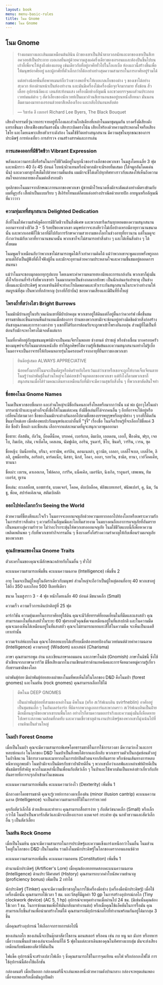 ```yaml
---
layout: book
menu: menu-basic-rules
title: โนม Gnome
name: โนม Gnome
---
```

## <a name="gnome">โนม Gnome</a>

> ร่างผอมบางและเส้นผมเหมือนต้นลินิน ผิวของเขาเป็นสีน้ำตาลวอลนัทและตาของเขาเป็นสีเทอควอยส์เป็นประกาย เบอเกลยืนอยู่ด้วยความสูงแค่ครึ่งเดียวของเอรอนแและต้องปีนขึ้นไปบนเก้าอี้เพื่อจะให้สูงถึงช่องแอบดู เช่นเดียวกับที่อยู่อาศัยทั่วไปในโอเอเบิ้ล ห้องแถวนี้สร้างขึ้นเพื่อให้มนุษย์อาศัยอยู่ และผู้อาศัยที่ตัวเล็กกว่าก็ต้องทำอย่างสุดความสามารถในการอาศัยอยู่ร่วมได้
>
> แต่อย่างน้อยพื้นที่อพาทเมนท์ก็กว้างขวางพอที่จะให้เบอเกลเก็บของต่าง ๆ ของเขาได้อย่างสะดวก ห้องด้านหน้าเป็นห้องทำงาน และมันมีเครื่องไม้เครื่องมือจุกจิกมากมาย ทั้งฆ้อน สิ่ว เลื่อย อุปกรณ์งัดแงะ เลนส์สะท้อนแสง เครื่องมือช่างอัญมณี และขวดบรรจุดผงส่วนประกอบเวทย์มนต์ต่าง ๆ สัตว์เลี้ยงของนักเวทย์เป็นแมวอ้วนสีเทานอนขดอยู่บนหนังสือหนา มันนอนลืมตามองมาทางเอรอนด้วยตาสีเหลืองเรือง และกลับไปนอนหลับต่อ
>
> — ริชาร์ด ลี เบเยอร์ Richard Lee Byers, The Black Bouquet

เสียงกิจกรรมที่วุ่นวายกระจายอยู่ทั้งโถงและส่วนใกล้เคียงที่เหล่าโนมมาชุมนุมกัน บางครั้งมีเสียงดังแทรกขึ้นมา เสียงเฟืองขบกันตรงนั้น เสียงระเบิดตรงโน้น เสียงโห่ร้องด้วยความประหลาดใจหรือเสียงไชโย และโดยเฉพาะเสียงหัวเราะดังก้อง โนมใช้ชีวิตอย่างสนุกสนาน มีความสุขในทุกขณะของการประดิษฐ์ การท่องเที่ยว การสำรวจ งานสร้างสรรค์และการเล่น

### การแสดงออกที่มีชีวิตชีวา Vibrant Expression

พลังและความกระตือรือร้นในการใช้ชีวิตมีอยู่ในทุกนิ้วของร่างเล็กของพวกเขา โนมสูงโดยเฉลี่ย 3 ฟุต และหนักราว 40 ถึง 45 ปอนด์ ใบหน้าผิวแทนหรือน้ำตาลมักจะมีรอยยิ้มเสมอ (ใต้จมูกอันโดดเด่นนั่น) และดวงตาสุกใสเต็มไปด้วยความตื่นเต้น ผมมักจะชี้โด่เด่ไปทุกทิศทางราวกับแสดงให้เห็นถึงความสนใจหลากหลายของโนมต่อสิ่งรอบตัว

บุคลิกของโนมมาจากลักษณะภายนอกของพวกเขา ผู้ชายมักไว้หนวดซึ่งมักจะตัดแต่งอย่างดีตรงข้ามกับผมที่ดูรุงรัง เสื้อผ้าเป็นแบบเรียบ ๆ สีเอิร์ทโทนแต่ก็ตบแต่งอย่างปราณีตด้วยลายปัก ลายนูนหรืออัญมณีที่แวววาว

### ความทุ่มเทที่สนุกสนาน Delighted Dedication

สิ่งที่โนมให้ความสำคัญคือการมีชีวิตชีวาเป็นสิ่งพิเศษ และพวกเขารีดเร้นทุกหยดของความสนุกสนานออกมาจากช่วงชีวิต 3 - 5 ร้อยปีของพวกเขา มนุษย์อาจจะสงสัยว่าไม่เบื่อบ้างเหรอมีอายุยาวนานขนาดนั้น และพวกเอลฟ์ก็ใช้เวลาที่มีไปกับการรักษาความสวยงามของโลกในช่วงอายุที่ยาวนาน แต่โนมดูจะกังวลว่าแม้กับเวลาที่ยาวนานขนาดนั้น พวกเขาก็จะไม่สามารถทำสิ่งต่าง ๆ และได้เห็นสิ่งต่าง ๆ ได้ทั้งหมด

โนมพูดเร็วเหมือนกับว่าพวกเขาไม่สามารถพูดได้เร็วเท่าความคิดได้ แม้ว่าพวกเขาจะพูดแบบพรั่งพรูออกมาแต่ก็ยังเป็นผู้ฟังที่ตั้งใจฟังผู้อื่น และมักจะอุทานด้วยความประหลาดใจและความชื่นชมอยู่ตลอดการสนทนา

แม้ว่าโนมจะชอบมุกตลกทุกรูปแบบ โดยเฉพาะคำความหมายสองนัยและการแกล้งกัน พวกเขาก็มุ่งมั่นตั้งใจกับงานที่จริงจังที่พวกเขาทำ โนมมากมายเป็นช่างกลมากทักษะ เป็นนักเล่นแร่แปรธาตุ เป็นช่างเชื่อมและนักประดิษฐ์ พวกเขายินดีที่จะทำอะไรผิดพลาดและหัวเราะกันสนุกสนานในระหว่างทำงานให้สมบูรณ์ที่สุด เป็นพวกที่กล้าหาญ (บางทีก็บ้าบิ่น) ชอบความเสี่ยงและมีฝันที่ยิ่งใหญ่

### โพรงถ้ำที่สว่างไสว Bright Burrows

โนมมักมีบ้านอยู่ในบริเวณเนินเขาที่มีป่าปกคลุม พวกเขาอยู่ใต้ดินแต่ก็อยู่ตื้นกว่าดวอร์ฟ เพื่อชื่นชมธรรมชาติและขึ้นมาบนพื้นด้านบนเมื่อต้องการ บ้านของพวกเขามักจะซ่อนอยู่อย่างมิดชิดด้วยสิ่งก่อสร้างอันชาญฉลาดและการลวงตาง่าย ๆ แขกที่ได้รับการต้อนรับจะถูกพาเข้าโพรงอันอบอุ่น ส่วนผู้ที่ไม่เป็นที่ต้อนรับมักจะหาโพรงไม่เจอตั้งแต่แรก

โนมที่อาศัยอยู่กับชุมชนมนุษย์มักจะเป็นคนเจียรไนพลอย ช่างยนต์ ปราชญ์ หรือช่างเชื่อม บางครอบครัวของมนุษย์จะรับโนมมาสอนหนังสือ ทำให้ลูกศิษย์ได้ความรู้ที่เข้มข้นและความสนุกสนานอย่างไม่รู้เบื่อ โนมอาจจะเป็นอาจารย์ให้กับคนหลายรุ่นในครอบครัวจากอายุที่ยืนยาวของพวกเขา

> ยินดีอยู่เสมอ ALWAYS APPRECIATIVE
>
> น้อยครั้งมากที่โนมจะเป็นศัตรูหรือคิดร้ายกับใครเว้นแต่ว่าเขาหรือเธอจะถูกให้บาดเจ็บเจียนตาย โนมรู้ว่าเผ่าพันธุ์อื่นส่วนใหญ่จะไม่ค่อยเข้าใจมุกตลกของพวกเขา แต่ยังไงก็ตามพวกเขาก็สนุกสนานเมื่อได้ร่วมคณะเดินทางเหมือนกับที่มักจะมีความสุขกับสิ่งอื่น ๆ ที่พวกเขาตัดสินใจทำ

### ชื่อของโนม Gnome Names

โนมเป็นพวกชอบชื่อมาก และส่วนใหญ่จะมีชื่อกันคนละครึ่งโหลหรือมากกว่านั้น แม่ พ่อ ผู้อาวุโสในเผ่า บรรดาน้าป้าและลุงต่างก็จะตั้งชื่อให้โนมแต่ละคน ยังมีชื่อเล่นที่ได้จากคนอื่น ๆ อีกที่อาจจะใช้อยู่หรือเปลี่ยนไปตามเวลา ชื่อของโนมมักจะต่างกันออกไปตามชื่อของบรรพบุรุษหรือญาติห่าง ๆ บางทีก็คิดกันขึ้นมาใหม่เลย เมื่อต้องพบปะกับมนุษย์และเผ่าอื่นที่ "จู้จี้" เรื่องชื่อ โนมจึงเรียนรู้ที่จะเลือกใช้ชื่อแค่ 3 คือ ชื่อตัว ชื่อเผ่า และชื่อเล่น เลือกจากแต่ละหมวดที่ดูจะสนุกเวลาพูดออกมา

ชื่อชาย: อัลสตัน, อัลวีน, บ็อดดี้น็อค, บรอคค์, เบอร์เกล, ดิมเบิล, เอลดอน, เออกี้, ฟ็องคิน, ฟรุก, เจอโบ, กิมเบิล, กลิม, เจเบ็ดโด, เคลเลน, นัมฟูเดิล, ออริน, รูนดาร์, ซีโบ, ซินดริ, วาร์ริน, เวรน, ซุค

ชื่อหญิง: บิมน็อททิน, บรีนา, คารามิพ, คาร์ลิน, ดอนเนลล่า, ดูวามิล, เอลลา, เอลลี่โจเบล, เอลลี่วิค, ลิลลิ, ลูพม็อททิน, ลอริลล่า, มาร์ดแน็บ, นิสซา, นิกส์, โอดา, ออลา, รอยวิน, ชามิล, ทานา, เวย์ว็อคเค็ท, ซานนา

ชื่อเผ่า: เบเรน, ดาเออเกล, โฟล์คกอ, การ์ริค, แน็คเคิล, เมอร์นิก, นิงเกิล, ราอูนอร์, เชพเพน, ทิมเบอร์ส, ทูเรน

ชื่อเล่น: อะเลสล็อช, แอชฮาร์ธ, แบดเจอร์, โคลค, ดับเบิลล็อค, ฟลิชแบทเทอร์, ฟนิพเปอร์, คู, นิม, วันชู, พ็อค, สปาร์คเคิลเจม, สตัมเบิลดัก

### ออกไปท่องโลกกว้าง Seeing the World

ด้วยความที่ขี้สงสัยและใจเร็ว โนมอาจจะออกผจญภัยด้วยความอยากออกไปท่องโลกหรือเพราะความรักในการสำรวจสิ่งต่าง ๆ ความรักในอัญมณีและไอเท็มสวยงาม โนมบางคนถือเอาการผจญภัยที่อันตรายเป็นหนทางสู่ความร่ำรวย ไม่ว่าอะไรกระตุ้นให้พวกเขาออกผจญภัย โนมใช้ชีวิตแบบนี้ก็เพื่อหาความเพลิดเพลินพอ ๆ กับที่พวกเขาทำกิจกรรมอื่น ๆ ซึ่งบางครั้งก็สร้างความรำคาญให้กับเพื่อนร่วมผจญภัยของพวกเขา

### คุณลักษณะของโนม Gnome Traits

ตัวละครโนมของคุณจะมีลักษณะคล้ายกับโนมอื่น ๆ ทั่วไป

คะแนนความสามารถเพิ่มขึ้น คะแนนความฉลาด (Intelligence) เพิ่มขึ้น 2

อายุ โนมจะเป็นผู้ใหญ่ในอัตราเดียวกับมนุษย์ ส่วนใหญ่จะถือว่าเป็นผู้ใหญ่ตอนที่อายุ 40 พวกเขาอยู่ได้ถึง 350 และเกือบ 500 ปีเลยทีเดียว

ขนาด โนมสูงราว 3 - 4 ฟุต หนักโดยเฉลี่ย 40 ปอนด์ มีขนาดเล็ก (Small)

ความเร็ว ความเร็วการเดินปกติอยู่ที่ 25 ฟุต

ดาร์กวิชัน ความคุ้นเคยในการอาศัยอยู่ใต้ดิน คุณจะมีวิสัยทรรศ์ที่ยอดเยี่ยมในที่มืดและแสงสลัว คุณสามารถมองในที่แสงสลัวในระยะ 60 ฟุตรอบตัวคุณชัดเจนเหมือนอยู่ในที่แสงปกติ และในความมืดคุณจะมองเห็นได้เหมือนอยู่ในที่แสงสลัว คุณจะไม่สามารถแยกแยะสีได้ในความมืด จะเห็นเป็นเฉดสีเทาเท่านั้น

ความเจ้าเล่ห์แบบโนม คุณจะได้ทอยแบบได้เปรียบเมื่อต้องทอยป้องกันเวทย์มนต์ด้วยค่าความฉลาด (Intelligence) ความรอบรู้ (Wisdom) และเสน่ห์ (Charisma)

ภาษา คุณสามารถพูด อ่าน และเขียนภาษาคอมมอน และภาษาโนมิช (Gnomish) ภาษาโนมิชนี้ ซึ่งใช้ตัวเขียนจากภาษาดวาร์วิช มีชื่อเสียงมากในงานเขียนตำราด้านเทคนิคและการจัดหมวดหมู่ความรู้เกี่ยวกับธรรมชาติของโลก

เผ่าพันธุ์ย่อย มีเผ่าพันธุ์ย่อยสองเผ่าของโนมที่พบเห็นได้ในโลกของ D&D คือโนมป่า (forest gnomes) และโนมหิน (rock gnomes) คุณสามารถเลือกใช้ได้

> ดีพโนม DEEP GNOMES
>
> เป็นเผ่าพันธุ์ย่อยที่สามของเหล่าโนม ดีพโนม (หรือ สเวิร์ฟเนบลิน svirfneblin) อาศัยอยู่เป็นชุมชนเล็ก ๆ ในอันเดอร์ดาร์ก ที่ผิดจากพวกดูเออการ์และพวกดราว สเวิร์ฟเนบลินเป็นฝ่ายดีเหมือนญาติของพวกเขาบนพื้นโลก อย่างไรก็ตามความตลกร่าเริงและความมุ่งมั่นก็เหือดหายไปเพราะสภาพแวดล้อมที่กดทับ และความเชี่ยวชาญด้านงานประดิษฐ์ของพวกเขาก็มุ่งเน้นไปที่งานหินเป็นส่วนใหญ่

### โนมป่า Forest Gnome
เมื่อเป็นโนมป่า คุณจะมีความสามารถพิเศษโดยธรรมชาติในการใช้การลวงตา มีความว่องไวและการหลบซ่อนเก่ง ในโลกของ D&D โนมป่าเป็นสิ่งพบได้ยากและลึกลับ พวกเขารวมตัวเป็นกลุ่มซ่อนตัวอยู่ในป่าซิลแวน ใช้การลวงตาและมายากลในการปกปิดตัวตนจากภัยอันตราย หรือซ่อนเส้นทางการหลบหนีหากถูกพบตัว โนมป่ามักจะเป็นมิตรกับชาวป่าฝ่ายดีอื่น ๆ พวกเขาถือว่าเอลฟ์และเหล่าเฟย์ฝ่ายดีเป็นพันธมิตรที่สำคัญ พวกโนมเหล่านี้เป็นเพื่อนกับสัตว์เล็ก ๆ ในป่าและใช้พวกมันเป็นแหล่งข่าวเกี่ยวกับภัยอันตรายที่อาจจะรุกล้ำเข้ามาในเขตแดน

คะแนนความสามารถเพิ่มขึ้น คะแนนความว่องไว (Dexterity) เพิ่มขึ้น 1

นักลวงตาโดยธรรมชาติ คุณจะรู้เวทย์การลวงตาเบื้องต้น (minor illusion cantrip) คะแนนความฉลาด (Intelligence) จะเป็นค่าความสามารถที่ใช้ในการร่ายเวทย์

คุยกับสัตว์เล็กได้ ด้วยเสียงและท่าทาง คุณสามารถสื่อสารง่าย ๆ กับสัตว์ขนาดเล็ก (Small) หรือเล็กกว่าได้ โนมป่าเป็นพวกรักสัตว์และมักจะเลี้ยงกะรอก แบดเจอร์ กระต่าย ตุ่น นกหัวขวานและสัตว์เล็กอื่น ๆ เป็นสัตว์เลี้ยง

### โนมหิน Rock Gnome

เมื่อเป็นโนมหิน คุณจะมีความสามารถในการประดิษฐ์และความแข็งแกร่งเหนือกว่าโนมอื่น โนมส่วนใหญ่ในโลกของ D&D เป็นโนมหิน รวมถึงโนมนักประดิษฐ์ในโลกของดรากอนแลนซ์ด้วย

คะแนนความสามารถเพิ่มขึ้น คะแนนความอดทน (Constitution) เพิ่มขึ้น 1

ตำนานนักประดิษฐ์ (Artificer's Lore) เมื่อคุณต้องทอยทดสอบคะแนนความฉลาด (Intelligence) ด้านประวัติศาสตร์ (History) คุณสามารถบวกค่าโบนัสความชำนาญ (proficiency bonus) เพิ่มเป็น 2 เท่าได้

นักประดิษฐ์ (Tinker) คุณจะมีความเชี่ยวชาญในการใช้เครื่องมือช่าง (เครื่องมือนักประดิษฐ์) เมื่อใช้เครื่องมือนั้น คุณสามารถใช้เวลา 1 ชม. และวัสดุที่มีมูลค่า 10 gp ในการสร้างอุปกรณ์กลไก (Tiny clockwork device) (AC 5, 1 hp) อุปกรณ์จะหยุดทำงานเมื่อผ่านไป 24 ชม. (มิเช่นนั้นคุณต้องใช้เวลา 1 ชม. ในการซ่อมแซมเพื่อให้มันกลับมาทำงานต่อ) หรือเมื่อคุณใช้แอ็คชันในการรื้อมัน คุณสามารถเก็บชิ้นส่วนเพื่อนำมาสร้างใหม่ได้ คุณสามารถมีอุปกรณ์กลไกที่ทำงานพร้อมกันอยู่ได้มากสุด 3 ชิ้น

เมื่อคุณสร้างอุปกรณ์ ให้เลือกจากรายการต่อไปนี้

ของเล่นกลไก ของเล่นนี้จะเป็นตุ๊กตาสัตว์ไขลาน มอนสเตอร์ หรือคน เช่น กบ หนู นก มังกร หรือทหาร เมื่อวางบนพื้นแล้วของเล่นจะเคลื่อนที่ได้ 5 ฟุตในแต่ละตาเดินของคุณในทิศทางแบบสุ่ม มันจะส่งเสียงเหมือนกับชนิดของสัตว์ที่มันเป็น

ไฟแช็ค อุปกรณ์นี้จะสร้างเปลวไฟเล็ก ๆ ซึ่งคุณสามารถใช้ในการจุดเทียน คบไฟ หรือก่อกองไฟได้ การใช้อุปกรณ์นี้ต้องใช้แอ็กชัน

กล่องดนตรี เมื่อเปิดออก กล่องดนตรีนี้จะเล่นเพลงหนึ่งด้วยความดังปานกลาง กล่องจะหยุดเล่นเพลงเมื่อจบเพลงหรือเมื่อมันถูกปิดฝา